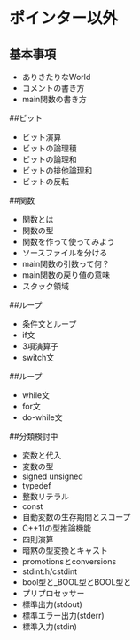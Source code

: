 ﻿# ポインター以外
## 基本事項
- ありきたりなWorld
- コメントの書き方
- main関数の書き方


##ビット
- ビット演算
- ビットの論理積
- ビットの論理和
- ビットの排他論理和
- ビットの反転

##関数
- 関数とは
- 関数の型
- 関数を作って使ってみよう
- ソースファイルを分ける
- main関数の引数って何？
- main関数の戻り値の意味
- スタック領域

##ループ
- 条件文とループ
- if文
- 3項演算子
- switch文

##ループ
- while文
- for文
- do-while文

##分類検討中
- 変数と代入
- 変数の型
- signed unsigned
- typedef
- 整数リテラル
- const
- 自動変数の生存期間とスコープ
- C++11の型推論機能
- 四則演算
- 暗黙の型変換とキャスト
- promotionsとconversions
- stdint.h/cstdint
- bool型と_BOOL型とBOOL型と
- プリプロセッサー
- 標準出力(stdout)
- 標準エラー出力(stderr)
- 標準入力(stdin)
